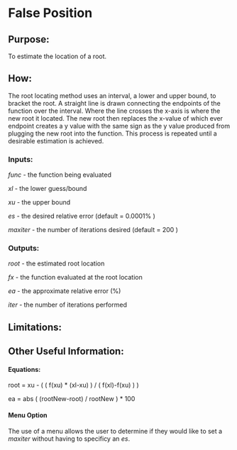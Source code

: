 # False Position

## Purpose:
To estimate the location of a root.

## How:
The root locating method uses an interval, a lower and upper bound, to bracket the root. A straight line is drawn connecting the endpoints of the function over the interval. Where the line crosses the x-axis is where the new root it located. The new root then replaces the x-value of which ever endpoint creates a y value with the same sign as the y value produced from plugging the new root into the function. This process is repeated until a desirable estimation is achieved.


### Inputs:

*func* - the function being evaluated
 
*xl* - the lower guess/bound

*xu* - the upper bound

*es* - the desired relative error (default = 0.0001% )

*maxiter* - the number of iterations desired (default = 200 )



### Outputs:

*root* - the estimated root location

*fx* - the function evaluated at the root location

*ea* - the approximate relative error (%)

*iter* - the number of iterations performed



## Limitations:



## Other Useful Information:

#### Equations:

root = xu - ( ( f(xu) * (xl-xu) ) / ( f(xl)-f(xu) ) )

ea = abs ( (rootNew-root) / rootNew ) * 100

#### Menu Option
The use of a menu allows the user to determine if they would like to set a *maxiter* without having to specificy an *es*.
